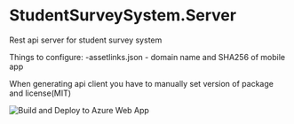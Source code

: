 # StudentSurveySystem.Server
Rest api server for student survey system

Things to configure:
-assetlinks.json - domain name and SHA256 of mobile app

When generating api client you have to manually set version of package and license(MIT)

![Build and Deploy to Azure Web App](https://github.com/parvex/StudentSurveySystem.Server/workflows/Build%20and%20Deploy%20to%20Azure%20Web%20App/badge.svg)
